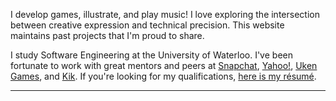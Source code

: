 I develop games, illustrate, and play music! I love exploring the intersection between creative expression and technical precision. This website maintains past projects that I'm proud to share.

I study Software Engineering at the University of Waterloo. I've been fortunate to work with great mentors and peers at [Snapchat](https://www.snapchat.com/), [Yahoo!](https://www.yahoo.com/), [Uken Games](https://www.uken.com/), and [Kik](https://www.kik.com/). If you're looking for my qualifications, [here is my résumé](/assets/data/resume_w16.pdf).

---
